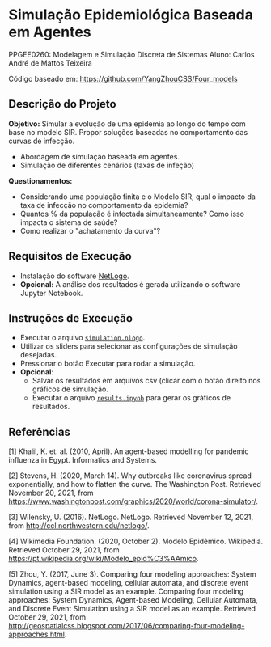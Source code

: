 # Simulação Epidemiológica Baseada em Agentes

PPGEE0260: Modelagem e Simulação Discreta de Sistemas
Aluno: Carlos André de Mattos Teixeira

Código baseado em: https://github.com/YangZhouCSS/Four_models

## Descrição do Projeto

**Objetivo:** Simular a evolução de uma epidemia ao longo do tempo com base no modelo SIR. Propor soluções baseadas no comportamento das curvas de infecção.

- Abordagem de simulação baseada em agentes.
- Simulação de diferentes cenários (taxas de infeção)


**Questionamentos:**

- Considerando uma população finita e o Modelo SIR, qual o impacto da taxa de infecção no comportamento da epidemia?
- Quantos % da população é infectada simultaneamente? Como isso impacta o sistema de saúde?
- Como realizar o "achatamento da curva"?


## Requisitos de Execução

- Instalação do software [NetLogo](http://ccl.northwestern.edu/netlogo/).
- **Opcional:** A análise dos resultados é gerada utilizando o software Jupyter Notebook. 


## Instruções de Execução

- Executar o arquivo [`simulation.nlogo`](https://github.com/andrematte/epidemic-simulator/blob/main/simulation.nlogo).
- Utilizar os sliders para selecionar as configurações de simulação desejadas.
- Pressionar o botão Executar para rodar a simulação.
- **Opcional**: 
  - Salvar os resultados em arquivos csv (clicar com o botão direito nos gráficos de simulação.
  - Executar o arquivo [`results.ipynb`](https://github.com/andrematte/epidemic-simulator/blob/main/results.ipynb) para gerar os gráficos de resultados.

## Referências

[1] Khalil, K. et. al. (2010, April). An agent-based modelling for pandemic influenza in Egypt. Informatics and Systems.

[2] Stevens, H. (2020, March 14). Why outbreaks like coronavirus spread exponentially, and how to flatten the curve. The Washington Post. Retrieved November 20, 2021, from https://www.washingtonpost.com/graphics/2020/world/corona-simulator/.

[3] Wilensky, U. (2016). NetLogo. NetLogo. Retrieved November 12, 2021, from http://ccl.northwestern.edu/netlogo/.

[4] Wikimedia Foundation. (2020, October 2). Modelo Epidêmico. Wikipedia. Retrieved October 29, 2021, from https://pt.wikipedia.org/wiki/Modelo_epid%C3%AAmico.

[5] Zhou, Y. (2017, June 3). Comparing four modeling approaches: System Dynamics, agent-based modeling, cellular automata, and discrete event simulation using a SIR model as an example. Comparing four modeling approaches: System Dynamics, Agent-based Modeling, Cellular Automata, and Discrete Event Simulation using a SIR model as an example. Retrieved October 29, 2021, from http://geospatialcss.blogspot.com/2017/06/comparing-four-modeling-approaches.html. 
